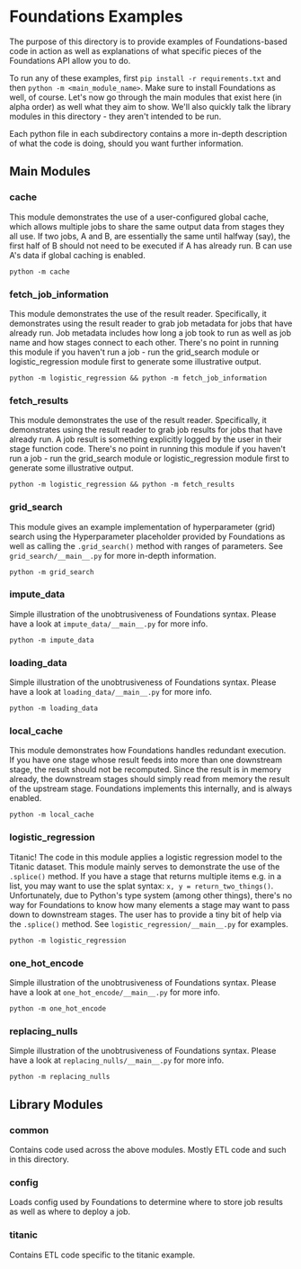 # Foundations Examples

The purpose of this directory is to provide examples of Foundations-based code in action as well as explanations of what specific pieces of the Foundations API allow you to do.

To run any of these examples, first `pip install -r requirements.txt` and then `python -m <main_module_name>`.  Make sure to install Foundations as well, of course.  Let's now go through the main modules that exist here (in alpha order) as well what they aim to show.  We'll also quickly talk the library modules in this directory - they aren't intended to be run.

Each python file in each subdirectory contains a more in-depth description of what the code is doing, should you want further information.

## Main Modules

### cache

This module demonstrates the use of a user-configured global cache, which allows multiple jobs to share the same output data from stages they all use.  If two jobs, A and B, are essentially the same until halfway (say), the first half of B should not need to be executed if A has already run.  B can use A's data if global caching is enabled.

`python -m cache`

### fetch_job_information

This module demonstrates the use of the result reader.  Specifically, it demonstrates using the result reader to grab job metadata for jobs that have already run.  Job metadata includes how long a job took to run as well as job name and how stages connect to each other.  There's no point in running this module if you haven't run a job - run the grid_search module or logistic_regression module first to generate some illustrative output.

`python -m logistic_regression && python -m fetch_job_information`

### fetch_results

This module demonstrates the use of the result reader.  Specifically, it demonstrates using the result reader to grab job results for jobs that have already run.  A job result is something explicitly logged by the user in their stage function code.  There's no point in running this module if you haven't run a job - run the grid_search module or logistic_regression module first to generate some illustrative output.

`python -m logistic_regression && python -m fetch_results`

### grid_search

This module gives an example implementation of hyperparameter (grid) search using the Hyperparameter placeholder provided by Foundations as well as calling the `.grid_search()` method with ranges of parameters.  See `grid_search/__main__.py` for more in-depth information.

`python -m grid_search`

### impute_data

Simple illustration of the unobtrusiveness of Foundations syntax.  Please have a look at `impute_data/__main__.py` for more info.

`python -m impute_data`

### loading_data

Simple illustration of the unobtrusiveness of Foundations syntax.  Please have a look at `loading_data/__main__.py` for more info.

`python -m loading_data`

### local_cache

This module demonstrates how Foundations handles redundant execution.  If you have one stage whose result feeds into more than one downstream stage, the result should not be recomputed.  Since the result is in memory already, the downstream stages should simply read from memory the result of the upstream stage.  Foundations implements this internally, and is always enabled.

`python -m local_cache`

### logistic_regression

Titanic!  The code in this module applies a logistic regression model to the Titanic dataset.  This module mainly serves to demonstrate the use of the `.splice()` method.  If you have a stage that returns multiple items e.g. in a list, you may want to use the splat syntax: `x, y = return_two_things()`.  Unfortunately, due to Python's type system (among other things), there's no way for Foundations to know how many elements a stage may want to pass down to downstream stages.  The user has to provide a tiny bit of help via the `.splice()` method.  See `logistic_regression/__main__.py` for examples.

`python -m logistic_regression`

### one_hot_encode

Simple illustration of the unobtrusiveness of Foundations syntax.  Please have a look at `one_hot_encode/__main__.py` for more info.

`python -m one_hot_encode`

### replacing_nulls

Simple illustration of the unobtrusiveness of Foundations syntax.  Please have a look at `replacing_nulls/__main__.py` for more info.

`python -m replacing_nulls`

## Library Modules

### common

Contains code used across the above modules.  Mostly ETL code and such in this directory.

### config

Loads config used by Foundations to determine where to store job results as well as where to deploy a job.

### titanic

Contains ETL code specific to the titanic example.